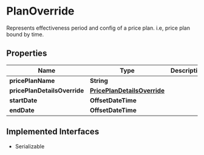 

# PlanOverride

Represents effectiveness period and config of a price plan. i.e, price plan bound by time.

## Properties

| Name | Type | Description | Notes |
|------------ | ------------- | ------------- | -------------|
|**pricePlanName** | **String** |  |  |
|**pricePlanDetailsOverride** | [**PricePlanDetailsOverride**](PricePlanDetailsOverride.md) |  |  [optional] |
|**startDate** | **OffsetDateTime** |  |  |
|**endDate** | **OffsetDateTime** |  |  |


## Implemented Interfaces

* Serializable


